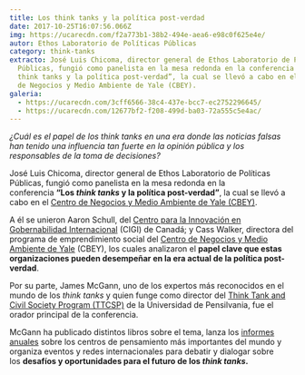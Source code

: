 ```yaml
---
title: Los think tanks y la política post-verdad
date: 2017-10-25T16:07:56.066Z
img: https://ucarecdn.com/f2a773b1-38b2-494e-aea6-e98c0f625e4e/
autor: Ethos Laboratorio de Políticas Públicas
category: think-tanks
extracto: José Luis Chicoma, director general de Ethos Laboratorio de Políticas
  Públicas, fungió como panelista en la mesa redonda en la conferencia “Los
  think tanks y la política post-verdad”, la cual se llevó a cabo en el Centro
  de Negocios y Medio Ambiente de Yale (CBEY).
galeria:
  - https://ucarecdn.com/3cff6566-38c4-437e-bcc7-ec2752296645/
  - https://ucarecdn.com/12677bf2-f208-499d-ba03-72a555c5e4ac/
---
```

*¿Cuál es el papel de los think tanks en una era donde las noticias falsas han tenido una influencia tan fuerte en la opinión pública y los responsables de la toma de decisiones?*

José Luis Chicoma, director general de Ethos Laboratorio de Políticas Públicas, fungió como panelista en la mesa redonda en la conferencia **“Los *think tanks* y la política post-verdad”**, la cual se llevó a cabo en el [Centro de Negocios y Medio Ambiente de Yale (CBEY)](http://cbey.yale.edu/).

A él se unieron Aaron Schull, del [Centro para la Innovación en Gobernabilidad Internacional](https://www.cigionline.org/) (CIGI) de Canadá; y Cass Walker, directora del programa de emprendimiento social del [Centro de Negocios y Medio Ambiente de Yale](http://cbey.yale.edu/) (CBEY), los cuales analizaron el **papel clave que estas organizaciones pueden desempeñar en la era actual de la política post-verdad**.

Por su parte, James McGann, uno de los expertos más reconocidos en el mundo de los *think tanks* y quien funge como director del [Think Tank and Civil Society Program (TTCSP)](https://www.gotothinktank.com/) de la Universidad de Pensilvania, fue el orador principal de la conferencia.

McGann ha publicado distintos libros sobre el tema, lanza los [informes anuales](https://www.gotothinktank.com/global-goto-think-tank-index) sobre los centros de pensamiento más importantes del mundo y organiza eventos y redes internacionales para debatir y dialogar sobre los **desafíos y oportunidades para el futuro de los *think tanks*.**